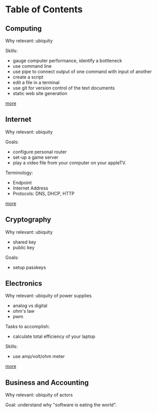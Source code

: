 # Table of Contents

## Computing

Why relevant: ubiquity

Skills:

* gauge computer performance, identify a bottleneck
* use command line
* use pipe to connect output of one command with input of another
* create a script
* edit a file in a terminal
* use git for version control of the text documents
* static web site generation

[more](./Computing/)

## Internet

Why relevant: ubiquity

Goals:

* configure personal router
* set-up a game server
* play a video file from your computer on your appleTV.

Terminology:

* Endpoint
* Internet Address
* Protocols: DNS, DHCP, HTTP

[more](./Internet/)

## Cryptography

Why relevant: ubiquity

* shared key
* public key

Goals:

* setup passkeys

## Electronics

Why relevant: ubiquity of power supplies

* analog vs digital
* ohm's law
* pwm

Tasks to accomplish:

* calculate total efficiency of your laptop

Skills:

* use amp/volt/ohm meter

[more](./Elecronics/)

## Business and Accounting

Why relevant: ubiquity of actors

Goal: understand why "software is eating the world".
